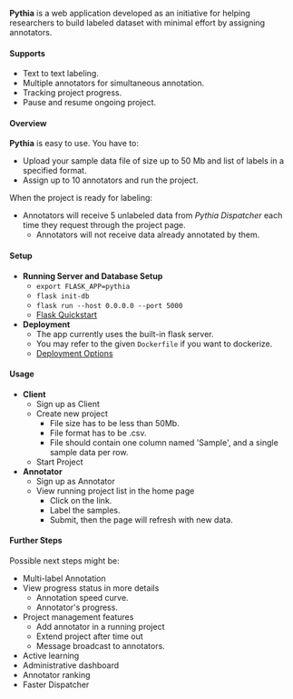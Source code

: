 **Pythia** is a web application developed as an initiative for helping researchers to build labeled dataset
with minimal effort by assigning annotators.


#### Supports
 - Text to text labeling.
 - Multiple annotators for simultaneous annotation.
 - Tracking project progress.
 - Pause and resume ongoing project.


#### Overview
 **Pythia** is easy to use. You have to:
  - Upload your sample data file of size up to 50 Mb and list of labels in a specified format.
  - Assign up to 10 annotators and run the project.

 When the project is ready for labeling:
  - Annotators will receive 5 unlabeled data from _Pythia Dispatcher_ each time they request through the project page.
	- Annotators will not receive data already annotated by them.


#### Setup
 - **Running Server and Database Setup**
	 - `export FLASK_APP=pythia`
	 - `flask init-db`
	 - `flask run --host 0.0.0.0 --port 5000`
	 - [Flask Quickstart](http://flask.pocoo.org/docs/1.0/quickstart/)
 - **Deployment**
	 - The app currently uses the built-in flask server.
	 - You may refer to the given `Dockerfile` if you want to dockerize.
	 - [Deployment Options](http://flask.pocoo.org/docs/1.0/deploying/)


#### Usage
 - **Client**
     - Sign up as Client
     - Create new project
         - File size has to be less than 50Mb.
         - File format has to be .csv.
         - File should contain one column named 'Sample', and a single sample data per row.
     - Start Project
 - **Annotator**
     - Sign up as Annotator
     - View running project list in the home page
         - Click on the link.
         - Label the samples.
         - Submit, then the page will refresh with new data.


#### Further Steps
 Possible next steps might be:
  - Multi-label Annotation
  - View progress status in more details
  	- Annotation speed curve.
    - Annotator's progress.
  - Project management features
	  - Add annotator in a running project
	  - Extend project after time out
	  - Message broadcast to annotators.
  - Active learning
  - Administrative dashboard
  - Annotator ranking
  - Faster Dispatcher
